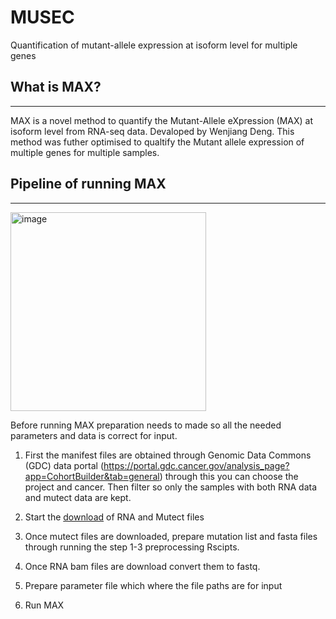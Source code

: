 # MUSEC
Quantification of mutant-allele expression at isoform level for multiple genes

## What is MAX?
______________________________________________________________________________________________________________________________________________
MAX is a novel method to quantify the Mutant-Allele eXpression (MAX) at isoform level from RNA-seq data. Devaloped by Wenjiang Deng. This method was futher optimised to qualtify the Mutant allele expression of multiple genes for multiple samples. 


## Pipeline of running MAX
______________________________________________________________________________________________________________________________________________

<img width="313" height="318" alt="image" src="https://github.com/user-attachments/assets/3aa7836e-b8e1-489b-bd5f-39b69d85ae4f" />

Before running MAX preparation needs to made so all the needed parameters and data is correct for input.

1. First the manifest files are obtained through Genomic Data Commons (GDC) data portal (https://portal.gdc.cancer.gov/analysis_page?app=CohortBuilder&tab=general) through this you can choose the project and cancer. Then filter so only the samples with both RNA data and mutect data are kept.

2. Start the [download](./Preprocessing/Download) of RNA and Mutect files

3. Once mutect files are downloaded, prepare mutation list and fasta files through running the step 1-3 preprocessing Rscipts.

4. Once RNA bam files are download convert them to fastq.

5. Prepare parameter file which where the file paths are for input 

6. Run MAX



